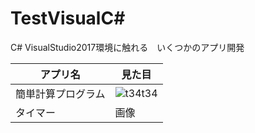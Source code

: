 
# TestVisualC#
C# VisualStudio2017環境に触れる　いくつかのアプリ開発  



| アプリ名 | 見た目 | 
| --- | ---- |
|簡単計算プログラム | ![t34t34](https://user-images.githubusercontent.com/39142850/42416898-6d516686-82b5-11e8-82e9-c27116cc0202.jpg) |
|タイマー | 画像 | 

